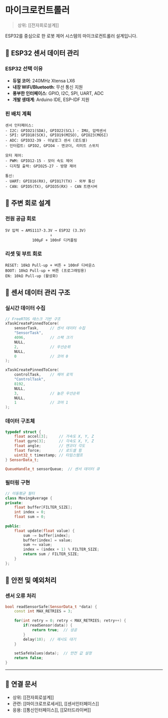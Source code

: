 # 마이크로컨트롤러

> 상위: [[전자회로설계]]

ESP32를 중심으로 한 로봇 제어 시스템의 마이크로컨트롤러 설계입니다.

## 🎯 ESP32 센서 데이터 관리

### ESP32 선택 이유  
- **듀얼 코어**: 240MHz Xtensa LX6
- **내장 WiFi/Bluetooth**: 무선 통신 지원
- **풍부한 인터페이스**: GPIO, I2C, SPI, UART, ADC
- **개발 생태계**: Arduino IDE, ESP-IDF 지원

### 핀 배치 계획
```
센서 인터페이스:
- I2C: GPIO21(SDA), GPIO22(SCL) - IMU, 압력센서
- SPI: GPIO18(SCK), GPIO19(MISO), GPIO23(MOSI)
- ADC: GPIO32-39 - 아날로그 센서 (로드셀)
- 인터럽트: GPIO2, GPIO4 - 엔코더, 리미트 스위치

모터 제어:
- PWM: GPIO12-15 - 모터 속도 제어
- 디지털 출력: GPIO25-27 - 방향 제어

통신:
- UART: GPIO16(RX), GPIO17(TX) - 외부 통신  
- CAN: GPIO5(TX), GPIO35(RX) - CAN 트랜시버
```
## 🔌 주변 회로 설계

### 전원 공급 회로
```
5V 입력 → AMS1117-3.3V → ESP32 (3.3V)
                    ↓
            100μF + 100nF 디커플링
```

### 리셋 및 부트 회로
```
RESET: 10kΩ Pull-up + 버튼 + 100nF 디바운스
BOOT: 10kΩ Pull-up + 버튼 (프로그래밍용)
EN: 10kΩ Pull-up (활성화)
```

## 🔧 센서 데이터 관리 구조

### 실시간 데이터 수집
```cpp
// FreeRTOS 태스크 기반 구조
xTaskCreatePinnedToCore(
    sensorTask,     // 센서 데이터 수집
    "SensorTask", 
    4096,           // 스택 크기
    NULL, 
    2,              // 우선순위
    NULL,
    0               // 코어 0
);

xTaskCreatePinnedToCore(
    controlTask,    // 제어 로직
    "ControlTask",
    8192,
    NULL,
    3,              // 높은 우선순위  
    NULL,
    1               // 코어 1
);
```
### 데이터 구조체
```cpp
typedef struct {
    float accel[3];     // 가속도 X, Y, Z
    float gyro[3];      // 각속도 X, Y, Z  
    float angle;        // 엔코더 각도
    float force;        // 로드셀 힘
    uint32_t timestamp; // 타임스탬프
} SensorData_t;

QueueHandle_t sensorQueue;  // 센서 데이터 큐
```

### 필터링 구현
```cpp
// 이동평균 필터
class MovingAverage {
private:
    float buffer[FILTER_SIZE];
    int index = 0;
    float sum = 0;
    
public:
    float update(float value) {
        sum -= buffer[index];
        buffer[index] = value;
        sum += value;
        index = (index + 1) % FILTER_SIZE;
        return sum / FILTER_SIZE;
    }
};
```

## 🚨 안전 및 예외처리

### 센서 오류 처리
```cpp
bool readSensorSafe(SensorData_t *data) {
    const int MAX_RETRIES = 3;
    
    for(int retry = 0; retry < MAX_RETRIES; retry++) {
        if(readSensor(data)) {
            return true;  // 성공
        }
        delay(10);  // 재시도 대기
    }
    
    setSafeValues(data);  // 안전 값 설정
    return false;
}
```

---

## 🔗 연결 문서
- 상위: [[전자회로설계]]
- 관련: [[마이크로프로세서]], [[센서인터페이스]]
- 응용: [[통신인터페이스]], [[모터드라이버]]